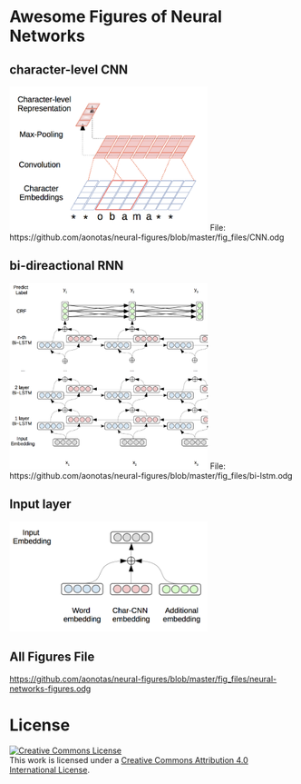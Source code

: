 # Awesome Figures of Neural Networks

## character-level CNN
<img src="https://github.com/aonotas/neural-figures/blob/master/img/char_cnn.png" width="350">
File: https://github.com/aonotas/neural-figures/blob/master/fig_files/CNN.odg


## bi-direactional RNN
<img src="https://github.com/aonotas/neural-figures/blob/master/img/bi-lstm.png" width="350">
File: https://github.com/aonotas/neural-figures/blob/master/fig_files/bi-lstm.odg


## Input layer
<img src="https://github.com/aonotas/neural-figures/blob/master/img/input-deep-crf.png" width="350">

## All Figures File
https://github.com/aonotas/neural-figures/blob/master/fig_files/neural-networks-figures.odg


# License
<a rel="license" href="http://creativecommons.org/licenses/by/4.0/"><img alt="Creative Commons License" style="border-width:0" src="https://i.creativecommons.org/l/by/4.0/88x31.png" /></a><br />This work is licensed under a <a rel="license" href="http://creativecommons.org/licenses/by/4.0/">Creative Commons Attribution 4.0 International License</a>.
